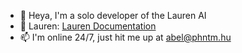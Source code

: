 - 👋 Heya, I'm a solo developer of the Lauren AI
- 💞️ Lauren: [Lauren Documentation](https://docs.phntm.hu)
- 📫 I'm online 24/7, just hit me up at abel@phntm.hu

<!---
albellol/albellol is a ✨ special ✨ repository because its `README.md` (this file) appears on your GitHub profile.
You can click the Preview link to take a look at your changes.
--->
